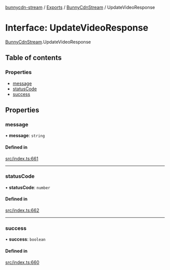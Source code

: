 [bunnycdn-stream](../README.md) / [Exports](../modules.md) / [BunnyCdnStream](../modules/BunnyCdnStream.md) / UpdateVideoResponse

# Interface: UpdateVideoResponse

[BunnyCdnStream](../modules/BunnyCdnStream.md).UpdateVideoResponse

## Table of contents

### Properties

- [message](BunnyCdnStream.UpdateVideoResponse.md#message)
- [statusCode](BunnyCdnStream.UpdateVideoResponse.md#statuscode)
- [success](BunnyCdnStream.UpdateVideoResponse.md#success)

## Properties

### message

• **message**: `string`

#### Defined in

[src/index.ts:661](https://github.com/dan-online/bunnycdn-stream/blob/26b06e1/src/index.ts#L661)

___

### statusCode

• **statusCode**: `number`

#### Defined in

[src/index.ts:662](https://github.com/dan-online/bunnycdn-stream/blob/26b06e1/src/index.ts#L662)

___

### success

• **success**: `boolean`

#### Defined in

[src/index.ts:660](https://github.com/dan-online/bunnycdn-stream/blob/26b06e1/src/index.ts#L660)
